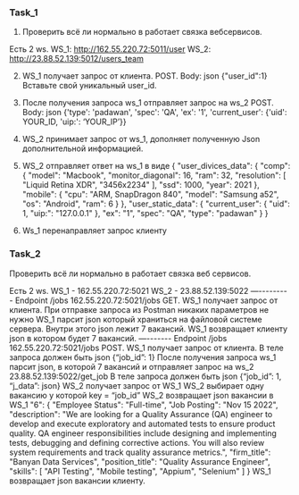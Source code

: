 ### Task_1  

1. Проверить всё ли нормально в работает связка вебсервисов.

Есть 2 ws.
WS_1: http://162.55.220.72:5011/user
WS_2: http://23.88.52.139:5012/users_team


2. WS_1 получает запрос от клиента. 
POST. 
Body: json {"user_id":1}
Вставьте свой уникальный user_id.

3. После получения запроса ws_1 отправляет запрос на ws_2
POST. 
Body: json {'type': 'padawan', 'spec': 'QA', 'ex': '1', 'current_user': {'uid': YOUR_ID, 'uip:': ‘YOUR_IP’}}

4. WS_2 принимает запрос от ws_1, дополняет полученную Json дополнительной информацией.
5. WS_2 отправляет ответ на ws_1 в виде 
{
    "user_divices_data": {
        "comp": {
            "model": "Macbook",
            "monitor_diagonal": 16,
            "ram": 32,
            "resolution": [
                "Liquid Retina XDR",
                "3456x2234"
            ],
            "ssd": 1000,
            "year": 2021
        },
        "mobile": {
            "cpu": "ARM, SnapDragon 840",
            "model": "Samsung a52",
            "os": "Android",
            "ram": 6
        }
    },
    "user_static_data": {
        "current_user": {
            "uid": 1,
            "uip:": "127.0.0.1"
        },
        "ex": "1",
        "spec": "QA",
        "type": "padawan"
    }
}
6. Ws_1 перенаправляет запрос клиенту

### Task_2

Проверить всё ли нормально в работает связка веб сервисов.

Есть 2 ws.
WS_1 - 162.55.220.72:5021
WS_2 -  23.88.52.139:5022
—---------
Endpoint /jobs
162.55.220.72:5021/jobs
GET. 
WS_1 получает запрос от клиента. 
При отправке запроса из Postman никаких параметров не нужно
WS_1 парсит json который храниться на файловой системе сервера. Внутри этого json лежит 7 вакансий.
WS_1 возвращает клиенту json в котором будет 7 вакансий.
—-------
Endpoint /jobs
162.55.220.72:5021/jobs
POST. 
WS_1 получает запрос от клиента.
В теле запроса должен быть json {“job_id”: 1}
После получения запроса ws_1 парсит json, в которой 7 вакансий и отправляет запрос на ws_2
23.88.52.139:5022/get_job
В теле запроса должен быть json {“job_id”: 1, “j_data”:  json}
WS_2 получает запрос от WS_1
WS_2 выбирает одну вакансию у которой key = “job_id”
WS_2 возвращает json вакансии в WS_1
"6": {
        "Employee Status": "Full-time",
        "Job Posting": "Nov 15 2022",
        "description": "We are looking for a Quality Assurance (QA) engineer to develop and execute exploratory and automated tests to ensure product quality. QA engineer responsibilities include designing and implementing tests, debugging and defining corrective actions. You will also review system requirements and track quality assurance metrics.",
        "firm_title": "Banyan Data Services",
        "position_title": "Quality Assurance Engineer",
        "skills": [
            "API Testing", 
            "Mobile testing",
            "Appium",
            "Selenium"
        ]
    }
WS_1 возвращает json вакансии клиенту.



